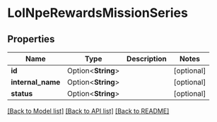 # LolNpeRewardsMissionSeries

## Properties

Name | Type | Description | Notes
------------ | ------------- | ------------- | -------------
**id** | Option<**String**> |  | [optional]
**internal_name** | Option<**String**> |  | [optional]
**status** | Option<**String**> |  | [optional]

[[Back to Model list]](../README.md#documentation-for-models) [[Back to API list]](../README.md#documentation-for-api-endpoints) [[Back to README]](../README.md)


